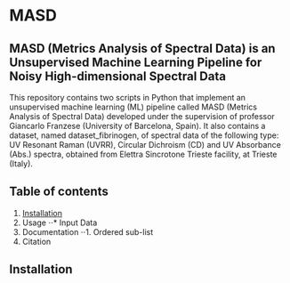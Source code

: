 # MASD

## MASD (Metrics Analysis of Spectral Data) is an Unsupervised Machine Learning Pipeline for Noisy High-dimensional Spectral Data
This repository contains two scripts in Python that implement an unsupervised machine learning (ML) pipeline called MASD (Metrics Analysis of Spectral Data) developed under the supervision of professor Giancarlo Franzese (University of Barcelona, Spain). It also contains a dataset, named dataset_fibrinogen, of spectral data of the following type: UV Resonant Raman (UVRR), Circular Dichroism (CD) and UV Absorbance (Abs.) spectra, obtained from  Elettra Sincrotone Trieste facility, at Trieste (Italy).




## Table of contents

1. [Installation](#Installation)
2. Usage
⋅⋅* Input Data
1. Documentation 
⋅⋅1. Ordered sub-list
4. Citation

## Installation
